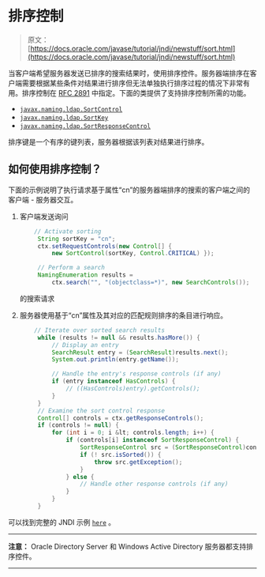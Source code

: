 # 排序控制

> 原文： [https://docs.oracle.com/javase/tutorial/jndi/newstuff/sort.html](https://docs.oracle.com/javase/tutorial/jndi/newstuff/sort.html)

当客户端希望服务器发送已排序的搜索结果时，使用排序控件。服务器端排序在客户端需要根据某些条件对结果进行排序但无法单独执行排序过程的情况下非常有用。排序控制在 [RFC 2891](http://www.ietf.org/rfc/rfc2891.txt) 中指定。下面的类提供了支持排序控制所需的功能。

*   [`javax.naming.ldap.SortControl`](https://docs.oracle.com/javase/8/docs/api/javax/naming/ldap/SortControl.html)
*   [`javax.naming.ldap.SortKey`](https://docs.oracle.com/javase/8/docs/api/javax/naming/ldap/SortKey.html)
*   [`javax.naming.ldap.SortResponseControl`](https://docs.oracle.com/javase/8/docs/api/javax/naming/ldap/SortResponseControl.html)

排序键是一个有序的键列表，服务器根据该列表对结果进行排序。

## 如何使用排序控制？

下面的示例说明了执行请求基于属性“cn”的服务器端排序的搜索的客户端之间的客户端 - 服务器交互。

1.  客户端发送询问

    ```java
        // Activate sorting
         String sortKey = "cn";
         ctx.setRequestControls(new Control[] { 
             new SortControl(sortKey, Control.CRITICAL) });

         // Perform a search
         NamingEnumeration results = 
             ctx.search("", "(objectclass=*)", new SearchControls());
    ```

    的搜索请求
2.  服务器使用基于“cn”属性及其对应的匹配规则排序的条目进行响应。

    ```java
        // Iterate over sorted search results
         while (results != null && results.hasMore()) {
             // Display an entry
             SearchResult entry = (SearchResult)results.next();
             System.out.println(entry.getName());

             // Handle the entry's response controls (if any)
             if (entry instanceof HasControls) {
                 // ((HasControls)entry).getControls();
             }
         }
         // Examine the sort control response 
         Control[] controls = ctx.getResponseControls();
         if (controls != null) {
             for (int i = 0; i &lt; controls.length; i++) {
                 if (controls[i] instanceof SortResponseControl) {
                     SortResponseControl src = (SortResponseControl)controls[i];
                     if (! src.isSorted()) {
                         throw src.getException();
                     }
                 } else {
                     // Handle other response controls (if any)
                 }
             }
         }  
    ```

可以找到完整的 JNDI 示例 [`here`](examples/SortedResults.java) 。

* * *

**注意：** Oracle Directory Server 和 Windows Active Directory 服务器都支持排序控件。

* * *